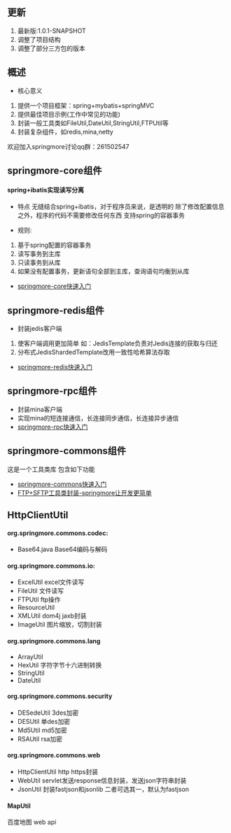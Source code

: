 ## 更新
1. 最新版:1.0.1-SNAPSHOT
2. 调整了项目结构
3. 调整了部分三方包的版本

## 概述
* 核心意义
 1. 提供一个项目框架：spring+mybatis+springMVC
 2. 提供最佳项目示例(工作中常见的功能)
 3. 封装一般工具类如FileUtil,DateUtil,StringUtil,FTPUtil等
 4. 封装复杂组件，如redis,mina,netty
 
  欢迎加入springmore讨论qq群：261502547 <br>
  
 
## springmore-core组件
#### spring+ibatis实现读写分离
* 特点
无缝结合spring+ibatis，对于程序员来说，是透明的 
除了修改配置信息之外，程序的代码不需要修改任何东西
支持spring的容器事务

* 规则:
 1. 基于spring配置的容器事务
 2. 读写事务到主库
 3. 只读事务到从库
 4. 如果没有配置事务，更新语句全部到主库，查询语句均衡到从库

* [springmore-core快速入门](文档/springmore-core.md)


## springmore-redis组件
* 封装jedis客户端
1. 使客户端调用更加简单
如：JedisTemplate负责对Jedis连接的获取与归还
2. 分布式JedisShardedTemplate改用一致性哈希算法存取
* [springmore-redis快速入门](文档/springmore-redis.md)

## springmore-rpc组件
* 封装mina客户端
* 实现mina的短连接通信，长连接同步通信，长连接异步通信
* [springmore-rpc快速入门](文档/springmore-rpc.md)

## springmore-commons组件
这是一个工具类库 包含如下功能

* [springmore-commons快速入门](文档/springmore-commons/详细说明.md)
* [FTP+SFTP工具类封装-springmore让开发更简单](http://www.cnblogs.com/tangyanbo/p/4600105.html)

## HttpClientUtil

#### org.springmore.commons.codec:
* Base64.java Base64编码与解码

#### org.springmore.commons.io:
* ExcelUtil excel文件读写
* FileUtil 文件读写
* FTPUtil ftp操作
* ResourceUtil
* XMLUtil dom4j jaxb封装
* ImageUtil 图片缩放，切割封装

#### org.springmore.commons.lang
* ArrayUtil
* HexUtil 字符字节十六进制转换
* StringUtil
* DateUtil

#### org.springmore.commons.security
* DESedeUtil 3des加密
* DESUtil 单des加密
* Md5Util md5加密
* RSAUtil rsa加密

#### org.springmore.commons.web
* HttpClientUtil http https封装
* WebUtil servlet发送response信息封装，发送json字符串封装
* JsonUtil 封装fastjson和jsonlib 二者可选其一，默认为fastjson

#### MapUtil 
百度地图 web api
